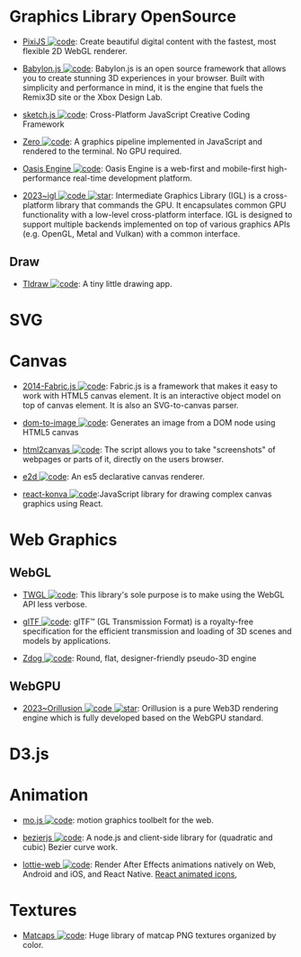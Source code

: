 # Graphics Library OpenSource

- [PixiJS ![code](https://ng-tech.icu/assets/code.svg)](http://www.pixijs.com/): Create beautiful digital content with the fastest, most flexible 2D WebGL renderer.

- [Babylon.js ![code](https://ng-tech.icu/assets/code.svg)](https://parg.co/b1C): Babylon.js is an open source framework that allows you to create stunning 3D experiences in your browser. Built with simplicity and performance in mind, it is the engine that fuels the Remix3D site or the Xbox Design Lab.

- [sketch.js ![code](https://ng-tech.icu/assets/code.svg)](https://github.com/soulwire/sketch.js): Cross-Platform JavaScript Creative Coding Framework

- [Zero ![code](https://ng-tech.icu/assets/code.svg)](https://github.com/sinclairzx81/zero): A graphics pipeline implemented in JavaScript and rendered to the terminal. No GPU required.

- [Oasis Engine ![code](https://ng-tech.icu/assets/code.svg)](https://github.com/oasis-engine/engine): Oasis Engine is a web-first and mobile-first high-performance real-time development platform.

- [2023~igl ![code](https://ng-tech.icu/assets/code.svg) ![star](https://img.shields.io/github/stars/facebook/igl)](https://github.com/facebook/igl): Intermediate Graphics Library (IGL) is a cross-platform library that commands the GPU. It encapsulates common GPU functionality with a low-level cross-platform interface. IGL is designed to support multiple backends implemented on top of various graphics APIs (e.g. OpenGL, Metal and Vulkan) with a common interface.

## Draw

- [Tldraw ![code](https://ng-tech.icu/assets/code.svg)](https://github.com/Tldraw/Tldraw): A tiny little drawing app.

# SVG

# Canvas

- [2014-Fabric.js ![code](https://ng-tech.icu/assets/code.svg)](https://github.com/fabricjs/fabric.js): Fabric.js is a framework that makes it easy to work with HTML5 canvas element. It is an interactive object model on top of canvas element. It is also an SVG-to-canvas parser.

- [dom-to-image ![code](https://ng-tech.icu/assets/code.svg)](https://github.com/tsayen/dom-to-image): Generates an image from a DOM node using HTML5 canvas

- [html2canvas ![code](https://ng-tech.icu/assets/code.svg)](https://github.com/niklasvh/html2canvas): The script allows you to take "screenshots" of webpages or parts of it, directly on the users browser.

- [e2d ![code](https://ng-tech.icu/assets/code.svg)](https://github.com/jtenner/e2d): An es5 declarative canvas renderer.

- [react-konva ![code](https://ng-tech.icu/assets/code.svg)](https://github.com/lavrton/react-konva):JavaScript library for drawing complex canvas graphics using React.

# Web Graphics

## WebGL

- [TWGL ![code](https://ng-tech.icu/assets/code.svg)](http://twgljs.org): This library's sole purpose is to make using the WebGL API less verbose.

- [glTF ![code](https://ng-tech.icu/assets/code.svg)](https://github.com/KhronosGroup/glTF): glTF™ (GL Transmission Format) is a royalty-free specification for the efficient transmission and loading of 3D scenes and models by applications.

- [Zdog ![code](https://ng-tech.icu/assets/code.svg)](https://github.com/metafizzy/zdog): Round, flat, designer-friendly pseudo-3D engine

## WebGPU

- [2023~Orillusion ![code](https://ng-tech.icu/assets/code.svg) ![star](https://img.shields.io/github/stars/Orillusion/orillusion)](https://github.com/Orillusion/orillusion): Orillusion is a pure Web3D rendering engine which is fully developed based on the WebGPU standard.

# D3.js

# Animation

- [mo.js ![code](https://ng-tech.icu/assets/code.svg)](https://github.com/legomushroom/mojs): motion graphics toolbelt for the web.

- [bezierjs ![code](https://ng-tech.icu/assets/code.svg)](https://github.com/Pomax/bezierjs): A node.js and client-side library for (quadratic and cubic) Bezier curve work.

- [lottie-web ![code](https://ng-tech.icu/assets/code.svg)](https://github.com/airbnb/lottie-web): Render After Effects animations natively on Web, Android and iOS, and React Native. [React animated icons](https://github.com/useAnimations/react-useanimations),

# Textures

- [Matcaps ![code](https://ng-tech.icu/assets/code.svg)](https://github.com/nidorx/matcaps): Huge library of matcap PNG textures organized by color.
